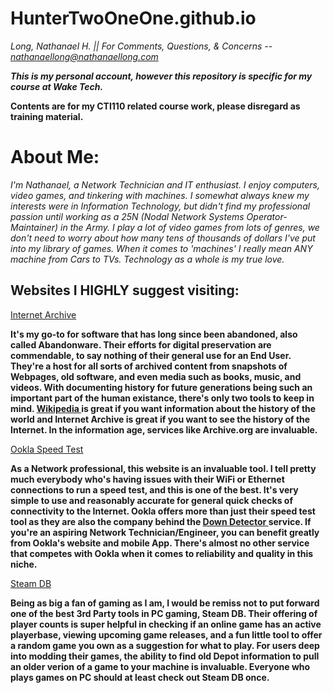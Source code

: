 # HunterTwoOneOne.github.io
*Long, Nathanael H. || For Comments, Questions, & Concerns -- nathanaellong@nathanaellong.com*

***This is my personal account, however this repository is specific for my course at Wake Tech.***

**Contents are for my CTI110 related course work, please disregard as training material.**

<H1>About Me:</H1>

*I'm Nathanael, a Network Technician and IT enthusiast. I enjoy computers, video games, and tinkering with machines. I somewhat always knew my interests were in Information Technology, but didn't find my professional passion until working as a 25N (Nodal Network Systems Operator-Maintainer) in the Army. I play a lot of video games from lots of genres, we don't need to worry about how many tens of thousands of dollars I've put into my library of games. When it comes to 'machines' I really mean ANY machine from Cars to TVs. Technology as a whole is my true love.*

<H2>Websites I HIGHLY suggest visiting:</H2>

<a href="https://archive.org/"> Internet Archive </a>

**It's my go-to for software that has long since been abandoned, also called Abandonware. Their efforts for digital preservation are commendable, to say nothing of their general use for an End User. They're a host for all sorts of archived content from snapshots of Webpages, old software, and even media such as books, music, and videos. With documenting history for future generations being such an important part of the human existance, there's only two tools to keep in mind. <a href="https://www.wikipedia.org/"> Wikipedia </a> is great if you want information about the history of the world and Internet Archive is great if you want to see the history of the Internet. In the information age, services like Archive.org are invaluable.**

<a href="https://www.speedtest.net"> Ookla Speed Test </a>

**As a Network professional, this website is an invaluable tool. I tell pretty much everybody who's having issues with their WiFi or Ethernet connections to run a speed test, and this is one of the best. It's very simple to use and reasonably accurate for general quick checks of connectivity to the Internet. Ookla offers more than just their speed test tool as they are also the company behind the <a href="https://downdetector.com/"> Down Detector </a> service. If you're an aspiring Network Technician/Engineer, you can benefit greatly from Ookla's website and mobile App. There's almost no other service that competes with Ookla when it comes to reliability and quality in this niche.**

<a href="https://steamdb.info/"> Steam DB </a>

**Being as big a fan of gaming as I am, I would be remiss not to put forward one of the best 3rd Party tools in PC gaming, Steam DB. Their offering of player counts is super helpful in checking if an online game has an active playerbase, viewing upcoming game releases, and a fun little tool to offer a random game you own as a suggestion for what to play. For users deep into modding their games, the ability to find old Depot information to pull an older verion of a game to your machine is invaluable. Everyone who plays games on PC should at least check out Steam DB once.**